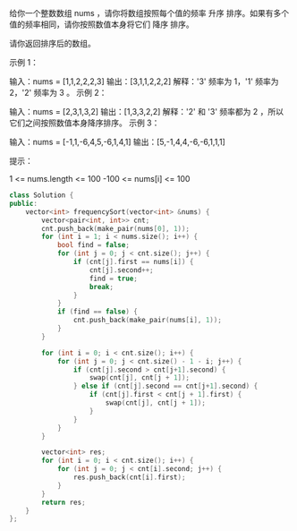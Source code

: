 给你一个整数数组 nums ，请你将数组按照每个值的频率 升序 排序。如果有多个值的频率相同，请你按照数值本身将它们 降序 排序。 

请你返回排序后的数组。

 

示例 1：

输入：nums = [1,1,2,2,2,3]
输出：[3,1,1,2,2,2]
解释：'3' 频率为 1，'1' 频率为 2，'2' 频率为 3 。
示例 2：

输入：nums = [2,3,1,3,2]
输出：[1,3,3,2,2]
解释：'2' 和 '3' 频率都为 2 ，所以它们之间按照数值本身降序排序。
示例 3：

输入：nums = [-1,1,-6,4,5,-6,1,4,1]
输出：[5,-1,4,4,-6,-6,1,1,1]


提示：

1 <= nums.length <= 100
-100 <= nums[i] <= 100

```cpp
class Solution {
public:
    vector<int> frequencySort(vector<int> &nums) {
        vector<pair<int, int>> cnt;
        cnt.push_back(make_pair(nums[0], 1));
        for (int i = 1; i < nums.size(); i++) {
            bool find = false;
            for (int j = 0; j < cnt.size(); j++) {
                if (cnt[j].first == nums[i]) {
                    cnt[j].second++;
                    find = true;
                    break;
                }
            }
            if (find == false) {
                cnt.push_back(make_pair(nums[i], 1));
            }
        }

        for (int i = 0; i < cnt.size(); i++) {
            for (int j = 0; j < cnt.size() - 1 - i; j++) {
                if (cnt[j].second > cnt[j+1].second) {
                    swap(cnt[j], cnt[j + 1]);
                } else if (cnt[j].second == cnt[j+1].second) {
                    if (cnt[j].first < cnt[j + 1].first) {
                        swap(cnt[j], cnt[j + 1]);
                    }
                }
            }
        }

        vector<int> res;
        for (int i = 0; i < cnt.size(); i++) {
            for (int j = 0; j < cnt[i].second; j++) {
                res.push_back(cnt[i].first);
            }
        }
        return res;
    }
};
```


